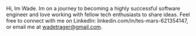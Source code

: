 Hi, Im Wade. Im on a journey to becoming a highly successful software engineer and love working with fellow tech enthusiasts to share ideas. Feel free to connect with me on LinkedIn: linkedin.com/in/tes-mars-621354147, or email me at wadetrager@gmail.com.
